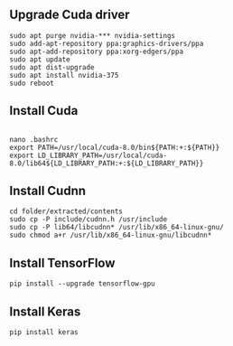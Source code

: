 ## Upgrade Cuda driver ##
```
sudo apt purge nvidia-*** nvidia-settings
sudo add-apt-repository ppa:graphics-drivers/ppa
sudo apt-add-repository ppa:xorg-edgers/ppa 
sudo apt update
sudo apt dist-upgrade
sudo apt install nvidia-375
sudo reboot
```
## Install Cuda ##
```

nano .bashrc
export PATH=/usr/local/cuda-8.0/bin${PATH:+:${PATH}}
export LD_LIBRARY_PATH=/usr/local/cuda-8.0/lib64${LD_LIBRARY_PATH:+:${LD_LIBRARY_PATH}}
```
## Install Cudnn ##
```
cd folder/extracted/contents
sudo cp -P include/cudnn.h /usr/include
sudo cp -P lib64/libcudnn* /usr/lib/x86_64-linux-gnu/
sudo chmod a+r /usr/lib/x86_64-linux-gnu/libcudnn*
```
## Install TensorFlow ##
```
pip install --upgrade tensorflow-gpu
```
## Install Keras ##
```
pip install keras
```
